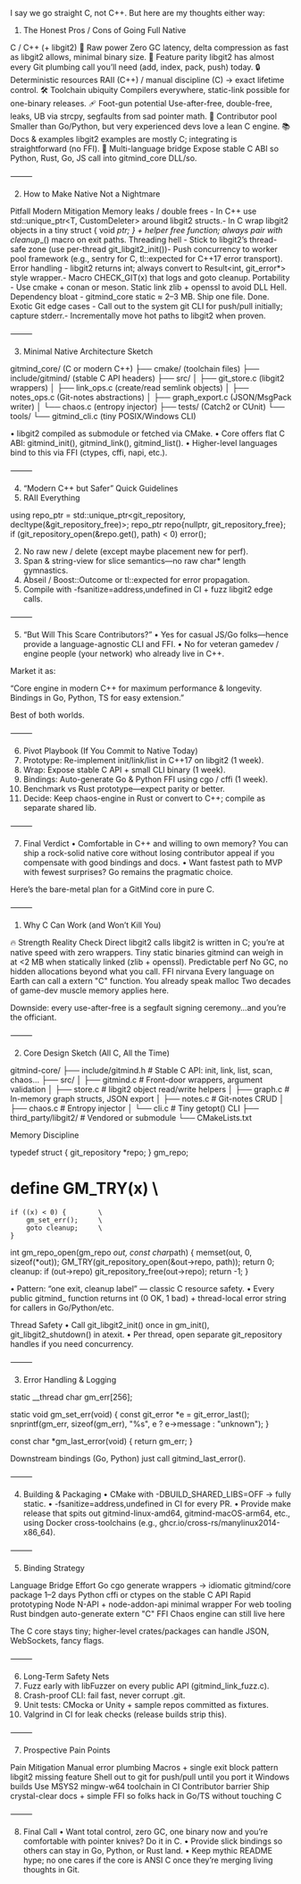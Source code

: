 I say we go straight C, not C++. But here are my thoughts either way:

1. The Honest Pros / Cons of Going Full Native

 C / C++ (+ libgit2)
🚀 Raw power Zero GC latency, delta compression as fast as libgit2 allows, minimal binary size.
🔌 Feature parity libgit2 has almost every Git plumbing call you’ll need (add, index, pack, push) today.
🔒 Deterministic resources RAII (C++) / manual discipline (C) → exact lifetime control.
🛠 Toolchain ubiquity Compilers everywhere, static-link possible for one-binary releases.
🩹 Foot-gun potential Use-after-free, double-free, leaks, UB via strcpy, segfaults from sad pointer math.
🤝 Contributor pool Smaller than Go/Python, but very experienced devs love a lean C engine.
📚 Docs & examples libgit2 examples are mostly C; integrating is straightforward (no FFI).
🔄 Multi-language bridge Expose stable C ABI so Python, Rust, Go, JS call into gitmind_core DLL/so.

⸻

2. How to Make Native Not a Nightmare

Pitfall Modern Mitigation
Memory leaks / double frees - In C++ use std::unique_ptr<T, CustomDeleter> around libgit2 structs.- In C wrap libgit2 objects in a tiny struct { void _ptr; } + helper free function; always pair with cleanup__() macro on exit paths.
Threading hell - Stick to libgit2’s thread-safe zone (use per-thread git_libgit2_init())- Push concurrency to worker pool framework (e.g., sentry for C, tl::expected for C++17 error transport).
Error handling - libgit2 returns int; always convert to Result<int, git_error*> style wrapper.- Macro CHECK_GIT(x) that logs and goto cleanup.
Portability - Use cmake + conan or meson. Static link zlib + openssl to avoid DLL Hell.
Dependency bloat - gitmind_core static ≈ 2–3 MB. Ship one file. Done.
Exotic Git edge cases - Call out to the system git CLI for push/pull initially; capture stderr.- Incrementally move hot paths to libgit2 when proven.

⸻

3. Minimal Native Architecture Sketch

gitmind_core/          (C or modern C++)
├── cmake/             (toolchain files)
├── include/gitmind/   (stable C API headers)
├── src/
│   ├── git_store.c    (libgit2 wrappers)
│   ├── link_ops.c     (create/read semlink objects)
│   ├── notes_ops.c    (Git-notes abstractions)
│   ├── graph_export.c (JSON/MsgPack writer)
│   └── chaos.c        (entropy injector)
├── tests/             (Catch2 or CUnit)
└── tools/
    └── gitmind_cli.c  (tiny POSIX/Windows CLI)

 • libgit2 compiled as submodule or fetched via CMake.
 • Core offers flat C ABI: gitmind_init(), gitmind_link(), gitmind_list().
 • Higher-level languages bind to this via FFI (ctypes, cffi, napi, etc.).

⸻

4. “Modern C++ but Safer” Quick Guidelines
1. RAII Everything

using repo_ptr = std::unique_ptr<git_repository, decltype(&git_repository_free)>;
repo_ptr repo{nullptr, git_repository_free};
if (git_repository_open(&repo.get(), path) < 0) error();

 2. No raw new / delete (except maybe placement new for perf).
 3. Span & string-view for slice semantics—no raw char* length gymnastics.
 4. Abseil / Boost::Outcome or tl::expected for error propagation.
 5. Compile with -fsanitize=address,undefined in CI + fuzz libgit2 edge calls.

⸻

5. “But Will This Scare Contributors?”
 • Yes for casual JS/Go folks—hence provide a language-agnostic CLI and FFI.
 • No for veteran gamedev / engine people (your network) who already live in C++.

Market it as:

“Core engine in modern C++ for maximum performance & longevity. Bindings in Go, Python, TS for easy extension.”

Best of both worlds.

⸻

6. Pivot Playbook (If You Commit to Native Today)
1. Prototype: Re-implement init/link/list in C++17 on libgit2 (1 week).
2. Wrap: Expose stable C API + small CLI binary (1 week).
3. Bindings: Auto-generate Go & Python FFI using cgo / cffi (1 week).
4. Benchmark vs Rust prototype—expect parity or better.
5. Decide: Keep chaos-engine in Rust or convert to C++; compile as separate shared lib.

⸻

7. Final Verdict
 • Comfortable in C++ and willing to own memory?
You can ship a rock-solid native core without losing contributor appeal if you compensate with good bindings and docs.
 • Want fastest path to MVP with fewest surprises?
Go remains the pragmatic choice.

Here’s the bare-metal plan for a GitMind core in pure C.

⸻

1. Why C Can Work (and Won’t Kill You)

🔥 Strength Reality Check
Direct libgit2 calls libgit2 is written in C; you’re at native speed with zero wrappers.
Tiny static binaries gitmind can weigh in at <2 MB when statically linked (zlib + openssl).
Predictable perf No GC, no hidden allocations beyond what you call.
FFI nirvana Every language on Earth can call a extern "C" function.
You already speak malloc Two decades of game-dev muscle memory applies here.

Downside: every use-after-free is a segfault signing ceremony…and you’re the officiant.

⸻

2. Core Design Sketch (All C, All the Time)

gitmind-core/
├── include/gitmind.h      # Stable C API: init, link, list, scan, chaos...
├── src/
│   ├── gitmind.c          # Front-door wrappers, argument validation
│   ├── store.c            # libgit2 object read/write helpers
│   ├── graph.c            # In-memory graph structs, JSON export
│   ├── notes.c            # Git-notes CRUD
│   ├── chaos.c            # Entropy injector
│   └── cli.c              # Tiny getopt() CLI
├── third_party/libgit2/   # Vendored or submodule
└── CMakeLists.txt

Memory Discipline

typedef struct {
    git_repository *repo;
} gm_repo;

# define GM_TRY(x)         \

    if ((x) < 0) {        \
        gm_set_err();     \
        goto cleanup;     \
    }

int gm_repo_open(gm_repo *out, const char*path) {
    memset(out, 0, sizeof(*out));
    GM_TRY(git_repository_open(&out->repo, path));
    return 0;
cleanup:
    if (out->repo) git_repository_free(out->repo);
    return -1;
}

 • Pattern: “one exit, cleanup label” — classic C resource safety.
 • Every public gitmind_ function returns int (0 OK, ­1 bad) + thread-local error string for callers in Go/Python/etc.

Thread Safety
 • Call git_libgit2_init() once in gm_init(), git_libgit2_shutdown() in atexit.
 • Per thread, open separate git_repository handles if you need concurrency.

⸻

3. Error Handling & Logging

static __thread char gm_err[256];

static void gm_set_err(void) {
    const git_error *e = git_error_last();
    snprintf(gm_err, sizeof(gm_err), "%s", e ? e->message : "unknown");
}

const char *gm_last_error(void) {
    return gm_err;
}

Downstream bindings (Go, Python) just call gitmind_last_error().

⸻

4. Building & Packaging
 • CMake with -DBUILD_SHARED_LIBS=OFF → fully static.
 • -fsanitize=address,undefined in CI for every PR.
 • Provide make release that spits out gitmind-linux-amd64, gitmind-macOS-arm64, etc., using Docker cross-toolchains (e.g., ghcr.io/cross-rs/manylinux2014-x86_64).

⸻

5. Binding Strategy

Language Bridge Effort
Go cgo generate wrappers → idiomatic gitmind/core package 1–2 days
Python cffi or ctypes on the stable C API Rapid prototyping
Node N-API + node-addon-api minimal wrapper For web tooling
Rust bindgen auto-generate extern "C" FFI Chaos engine can still live here

The C core stays tiny; higher-level crates/packages can handle JSON, WebSockets, fancy flags.

⸻

6. Long-Term Safety Nets
1. Fuzz early with libFuzzer on every public API (gitmind_link_fuzz.c).
2. Crash-proof CLI: fail fast, never corrupt .git.
3. Unit tests: CMocka or Unity + sample repos committed as fixtures.
4. Valgrind in CI for leak checks (release builds strip this).

⸻

7. Prospective Pain Points

Pain Mitigation
Manual error plumbing Macros + single exit block pattern
libgit2 missing feature Shell out to git for push/pull until you port it
Windows builds Use MSYS2 mingw-w64 toolchain in CI
Contributor barrier Ship crystal-clear docs + simple FFI so folks hack in Go/TS without touching C

⸻

8. Final Call
 • Want total control, zero GC, one binary now and you’re comfortable with pointer knives?
Do it in C.
 • Provide slick bindings so others can stay in Go, Python, or Rust land.
 • Keep mythic README hype; no one cares if the core is ANSI C once they’re merging living thoughts in Git.

